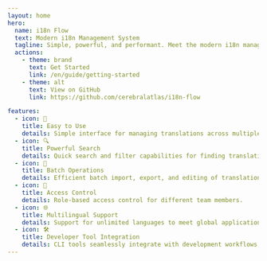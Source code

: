 ```yaml
---
layout: home
hero:
  name: i18n Flow
  text: Modern i18n Management System
  tagline: Simple, powerful, and performant. Meet the modern i18n management system that just works.
  actions:
    - theme: brand
      text: Get Started
      link: /en/guide/getting-started
    - theme: alt
      text: View on GitHub
      link: https://github.com/cerebralatlas/i18n-flow

features:
  - icon: 🚀
    title: Easy to Use
    details: Simple interface for managing translations across multiple projects and languages.
  - icon: 🔍
    title: Powerful Search
    details: Quick search and filter capabilities for finding translations.
  - icon: 🔄
    title: Batch Operations
    details: Efficient batch import, export, and editing of translations.
  - icon: 🔐
    title: Access Control
    details: Role-based access control for different team members.
  - icon: 🌐
    title: Multilingual Support
    details: Support for unlimited languages to meet global application needs.
  - icon: 🛠️
    title: Developer Tool Integration
    details: CLI tools seamlessly integrate with development workflows, increasing productivity.
---
```

